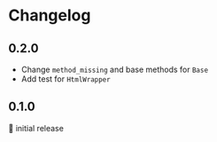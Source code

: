 # Changelog

## 0.2.0

- Change `method_missing` and base methods for `Base`
- Add test for `HtmlWrapper` 

## 0.1.0

:baby: initial release
